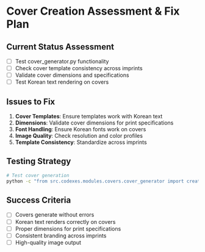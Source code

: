 # Cover Creation Assessment & Fix Plan

## Current Status Assessment
- [ ] Test cover_generator.py functionality
- [ ] Check cover template consistency across imprints
- [ ] Validate cover dimensions and specifications
- [ ] Test Korean text rendering on covers

## Issues to Fix
1. **Cover Templates**: Ensure templates work with Korean text
2. **Dimensions**: Validate cover dimensions for print specifications
3. **Font Handling**: Ensure Korean fonts work on covers
4. **Image Quality**: Check resolution and color profiles
5. **Template Consistency**: Standardize across imprints

## Testing Strategy
```bash
# Test cover generation
python -c "from src.codexes.modules.covers.cover_generator import create_cover_latex; print('Cover module loaded')"
```

## Success Criteria
- [ ] Covers generate without errors
- [ ] Korean text renders correctly on covers
- [ ] Proper dimensions for print specifications
- [ ] Consistent branding across imprints
- [ ] High-quality image output